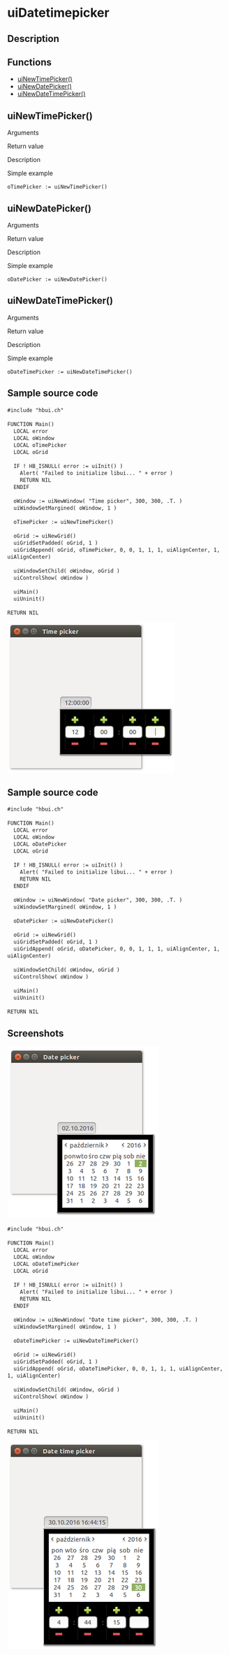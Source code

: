 # **uiDatetimepicker**

## Description

## Functions
- [uiNewTimePicker()](#uinewtimepicker)
- [uiNewDatePicker()](#uinewdatepicker)
- [uiNewDateTimePicker()](#uinewdatetimepicker)

## uiNewTimePicker()
Arguments

Return value

Description

Simple example
```harbour
oTimePicker := uiNewTimePicker()
```
## uiNewDatePicker()
Arguments

Return value

Description

Simple example
```harbour
oDatePicker := uiNewDatePicker()
```
## uiNewDateTimePicker()
Arguments

Return value

Description

Simple example
```harbour
oDateTimePicker := uiNewDateTimePicker()
```
## Sample source code
```harbour
#include "hbui.ch"

FUNCTION Main()
  LOCAL error
  LOCAL oWindow
  LOCAL oTimePicker
  LOCAL oGrid

  IF ! HB_ISNULL( error := uiInit() )
    Alert( "Failed to initialize libui... " + error )
    RETURN NIL
  ENDIF

  oWindow := uiNewWindow( "Time picker", 300, 300, .T. )
  uiWindowSetMargined( oWindow, 1 )

  oTimePicker := uiNewTimePicker()

  oGrid := uiNewGrid()
  uiGridSetPadded( oGrid, 1 )
  uiGridAppend( oGrid, oTimePicker, 0, 0, 1, 1, 1, uiAlignCenter, 1, uiAlignCenter)
	
  uiWindowSetChild( oWindow, oGrid )
  uiControlShow( oWindow )

  uiMain()
  uiUninit()

RETURN NIL
```
![Linux](ss/timepicker_01.png "With family Linux Ubuntu desktop, based on GNOME")
## Sample source code
```harbour
#include "hbui.ch"

FUNCTION Main()
  LOCAL error
  LOCAL oWindow
  LOCAL oDatePicker
  LOCAL oGrid

  IF ! HB_ISNULL( error := uiInit() )
    Alert( "Failed to initialize libui... " + error )
    RETURN NIL
  ENDIF

  oWindow := uiNewWindow( "Date picker", 300, 300, .T. )
  uiWindowSetMargined( oWindow, 1 )

  oDatePicker := uiNewDatePicker()

  oGrid := uiNewGrid()
  uiGridSetPadded( oGrid, 1 )
  uiGridAppend( oGrid, oDatePicker, 0, 0, 1, 1, 1, uiAlignCenter, 1, uiAlignCenter)
	
  uiWindowSetChild( oWindow, oGrid )
  uiControlShow( oWindow )

  uiMain()
  uiUninit()

RETURN NIL
```
## Screenshots
![Linux](ss/datepicker_01.png "With family Linux Ubuntu desktop, based on GNOME")
```harbour
#include "hbui.ch"

FUNCTION Main()
  LOCAL error
  LOCAL oWindow
  LOCAL oDateTimePicker
  LOCAL oGrid

  IF ! HB_ISNULL( error := uiInit() )
    Alert( "Failed to initialize libui... " + error )
    RETURN NIL
  ENDIF

  oWindow := uiNewWindow( "Date time picker", 300, 300, .T. )
  uiWindowSetMargined( oWindow, 1 )

  oDateTimePicker := uiNewDateTimePicker()

  oGrid := uiNewGrid()
  uiGridSetPadded( oGrid, 1 )
  uiGridAppend( oGrid, oDateTimePicker, 0, 0, 1, 1, 1, uiAlignCenter, 1, uiAlignCenter)
	
  uiWindowSetChild( oWindow, oGrid )
  uiControlShow( oWindow )

  uiMain()
  uiUninit()

RETURN NIL
```
![Linux](ss/datetimepicker_01.png "With family Linux Ubuntu desktop, based on GNOME")

